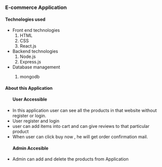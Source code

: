 <h3>E-commerce Application</h3>
<h4>Technologies used</h4>
<ul>
  <li>Front end technologies
    <ol>
      <li>HTML</li>
      <li>CSS</li>
      <li>React.js</li>
    </ol>
  </li>
   <li>Backend technologies
    <ol>
      <li>Node.js</li>
      <li>Express.js</li>
    </ol>
  </li>
  <li>Database management</li>
  <ol>
    <li>mongodb</li>
  </ol>
</ul>


<h4>About this Application</h4>
<ul><h4>User Accessible</h4>
<li>In this application user can see all the products in that website without register or login.</li>
  <li>User register and login</li>
  <li>user can add items into cart and can give reviews to that particular product</li>
  <li>When user can click buy now , he will get order confirmation mail.</li>
</ul>
<ul><h4>Admin Accesible</h4>
  <li>Admin can add and delete the products from Application</li>
</ul>
